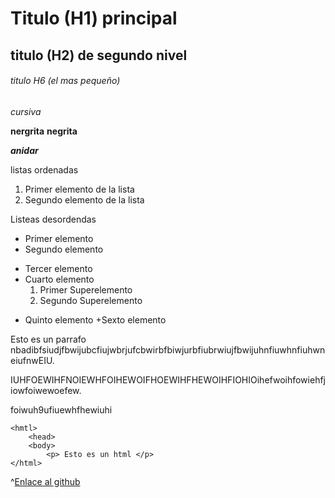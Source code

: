 # Titulo (H1) principal

## titulo (H2) de segundo nivel

###### titulo H6 (el mas pequeño)

_cursiva_

**nergrita** __negrita__

**_anidar_**

listas ordenadas
1. Primer elemento de la lista
2. Segundo elemento de la lista

Listeas desordendas

* Primer elemento
* Segundo elemento
- Tercer elemento
- Cuarto elemento
    1. Primer Superelemento
    2. Segundo Superelemento
+ Quinto elemento
+Sexto elemento

Esto es un parrafo nbadibfsiudjfbwijubcfiujwbrjufcbwirbfbiwjurbfiubrwiujfbwijuhnfiuwhnfiuhwneiufnwEIU.

IUHFOEWIHFNOIEWHFOIHEWOIFHOEWIHFHEWOIHFIOHIOihefwoihfowiehfjiowfoiwewoefew.

foiwuh9ufiuewhfhewiuhi

```
<hmtl>
    <head>
    <body>
        <p> Esto es un html </p>
</html>
```

^[Enlace al github](https://github.com/Pavlotesto/MiprimerHTML "Enlace al github")
